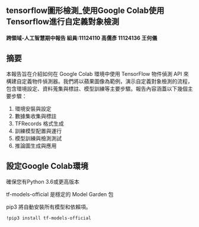 tensorflow圖形檢測_使用Google Colab使用Tensorflow進行自定義對象檢測
--------------------------------------------------------------------
#### 跨領域-人工智慧期中報告 組員:11124110 高儒彥 11124136 王何儀

## 摘要
本報告旨在介紹如何在 Google Colab 環境中使用 TensorFlow 物件偵測 API 來構建自定義物件偵測器。我們將以蘋果圖像為範例，演示自定義對象檢測的流程，包含環境設定、資料蒐集與標註、模型訓練等主要步驟。報告內容涵蓋以下幾個主要步驟：

1. 環境安裝與設定
2. 數據集收集與標註
3. TFRecords 格式生成
4. 訓練模型配置與運行
5. 模型訓練與檢測測試
6. 推論圖生成與應用

設定Google Colab環境
------------------------------
確保您有Python 3.6或更高版本

tf-models-official 是穩定的 Model Garden 包

pip3 將自動安裝所有模型和依賴項。
```
!pip3 install tf-models-official
```


